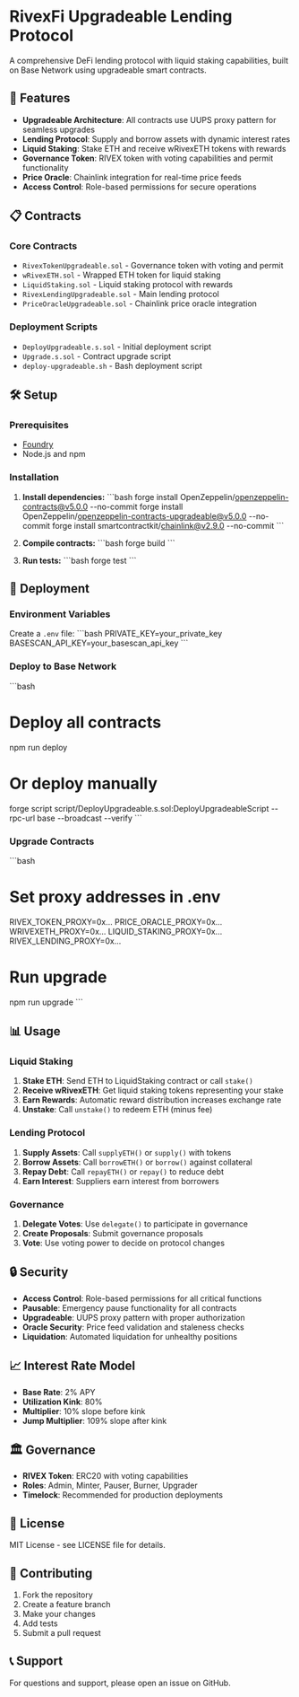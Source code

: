 # RivexFi Upgradeable Lending Protocol

A comprehensive DeFi lending protocol with liquid staking capabilities, built on Base Network using upgradeable smart contracts.

## 🚀 Features

- **Upgradeable Architecture**: All contracts use UUPS proxy pattern for seamless upgrades
- **Lending Protocol**: Supply and borrow assets with dynamic interest rates
- **Liquid Staking**: Stake ETH and receive wRivexETH tokens with rewards
- **Governance Token**: RIVEX token with voting capabilities and permit functionality
- **Price Oracle**: Chainlink integration for real-time price feeds
- **Access Control**: Role-based permissions for secure operations

## 📋 Contracts

### Core Contracts
- `RivexTokenUpgradeable.sol` - Governance token with voting and permit
- `wRivexETH.sol` - Wrapped ETH token for liquid staking
- `LiquidStaking.sol` - Liquid staking protocol with rewards
- `RivexLendingUpgradeable.sol` - Main lending protocol
- `PriceOracleUpgradeable.sol` - Chainlink price oracle integration

### Deployment Scripts
- `DeployUpgradeable.s.sol` - Initial deployment script
- `Upgrade.s.sol` - Contract upgrade script
- `deploy-upgradeable.sh` - Bash deployment script

## 🛠️ Setup

### Prerequisites
- [Foundry](https://book.getfoundry.sh/getting-started/installation)
- Node.js and npm

### Installation

1. **Install dependencies:**
\`\`\`bash
forge install OpenZeppelin/openzeppelin-contracts@v5.0.0 --no-commit
forge install OpenZeppelin/openzeppelin-contracts-upgradeable@v5.0.0 --no-commit
forge install smartcontractkit/chainlink@v2.9.0 --no-commit
\`\`\`

2. **Compile contracts:**
\`\`\`bash
forge build
\`\`\`

3. **Run tests:**
\`\`\`bash
forge test
\`\`\`

## 🚀 Deployment

### Environment Variables
Create a `.env` file:
\`\`\`bash
PRIVATE_KEY=your_private_key
BASESCAN_API_KEY=your_basescan_api_key
\`\`\`

### Deploy to Base Network
\`\`\`bash
# Deploy all contracts
npm run deploy

# Or deploy manually
forge script script/DeployUpgradeable.s.sol:DeployUpgradeableScript --rpc-url base --broadcast --verify
\`\`\`

### Upgrade Contracts
\`\`\`bash
# Set proxy addresses in .env
RIVEX_TOKEN_PROXY=0x...
PRICE_ORACLE_PROXY=0x...
WRIVEXETH_PROXY=0x...
LIQUID_STAKING_PROXY=0x...
RIVEX_LENDING_PROXY=0x...

# Run upgrade
npm run upgrade
\`\`\`

## 📊 Usage

### Liquid Staking
1. **Stake ETH**: Send ETH to LiquidStaking contract or call `stake()`
2. **Receive wRivexETH**: Get liquid staking tokens representing your stake
3. **Earn Rewards**: Automatic reward distribution increases exchange rate
4. **Unstake**: Call `unstake()` to redeem ETH (minus fee)

### Lending Protocol
1. **Supply Assets**: Call `supplyETH()` or `supply()` with tokens
2. **Borrow Assets**: Call `borrowETH()` or `borrow()` against collateral
3. **Repay Debt**: Call `repayETH()` or `repay()` to reduce debt
4. **Earn Interest**: Suppliers earn interest from borrowers

### Governance
1. **Delegate Votes**: Use `delegate()` to participate in governance
2. **Create Proposals**: Submit governance proposals
3. **Vote**: Use voting power to decide on protocol changes

## 🔒 Security

- **Access Control**: Role-based permissions for all critical functions
- **Pausable**: Emergency pause functionality for all contracts
- **Upgradeable**: UUPS proxy pattern with proper authorization
- **Oracle Security**: Price feed validation and staleness checks
- **Liquidation**: Automated liquidation for unhealthy positions

## 📈 Interest Rate Model

- **Base Rate**: 2% APY
- **Utilization Kink**: 80%
- **Multiplier**: 10% slope before kink
- **Jump Multiplier**: 109% slope after kink

## 🏛️ Governance

- **RIVEX Token**: ERC20 with voting capabilities
- **Roles**: Admin, Minter, Pauser, Burner, Upgrader
- **Timelock**: Recommended for production deployments

## 📄 License

MIT License - see LICENSE file for details.

## 🤝 Contributing

1. Fork the repository
2. Create a feature branch
3. Make your changes
4. Add tests
5. Submit a pull request

## 📞 Support

For questions and support, please open an issue on GitHub.
